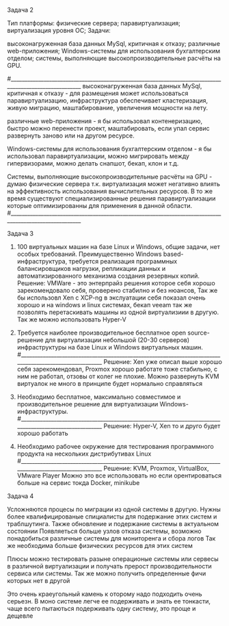 Задача 2

Тип платформы:
физические сервера;
паравиртуализация;
виртуализация уровня ОС;
Задачи:

высоконагруженная база данных MySql, критичная к отказу;
различные web-приложения;
Windows-системы для использования бухгалтерским отделом;
системы, выполняющие высокопроизводительные расчёты на GPU.

#________________________________________________________________________________________________________
высоконагруженная база данных MySql, критичная к отказу - для размещения может использоваться паравиртуализацию, инфраструктура обеспечивает кластеризация, живую миграцию, маштабирование, увеличения мощности на лету.

различные web-приложения - я бы использовал контенеризацию, быстро можно перенести проект, маштабировать, если упал сервис развернуть заново или на другом ресурсе.

Windows-системы для использования бухгалтерским отделом - я бы использовал паравиртуализации, можно мигрировать между гипервизорами, можно делать снапшот, бекап, клон и т.д.

Системы, выполняющие высокопроизводительные расчёты на GPU - думаю физические сервера т.к. виртуализация может негативно влиять на эффективность использования вычислительных ресурсов. 
В то же время существуют специализированные решения паравиртуализации которые оптимизированны для применения в данной области.
#________________________________________________________________________________________________________

Задача 3

1. 100 виртуальных машин на базе Linux и Windows, общие задачи, нет особых требований. 
Преимущественно Windows based-инфраструктура, требуется реализация программных балансировщиков нагрузки, 
репликации данных и автоматизированного механизма создания резервных копий.
  Решение: VMWare - это энтерпрайз решения которое себя хорошо зарекомендовало себя, проверено стабилно и без нюансов, Так же бы использовл Xen c XCP-ng в экслуатации себя показал очень хорошо и на windows и linux системах, бекап veeam так же позволять перетаскивать машины из одной виртуализиии в другую. Так же можно использовать Hyper-V

2. Требуется наиболее производительное бесплатное open source-решение для виртуализации небольшой (20-30 серверов) инфраструктуры на базе Linux и Windows виртуальных машин.
#________________________________________________________________________________________________________
  Решение: Xen уже описал выше хорошо себя зарекомендовал, Proxmox хорошо работате тоже стабильно, с ним не работал, отзовы от колег не плохие. Можно развернуть KVM виртуалок не много в принципе будет нормально справляться

3. Необходимо бесплатное, максимально совместимое и производительное решение для виртуализации Windows-инфраструктуры.
#________________________________________________________________________________________________________
  Решение: Hyper-V, Xen то и друго будет хорошо работать

5. Необходимо рабочее окружение для тестирования программного продукта на нескольких дистрибутивах Linux
#________________________________________________________________________________________________________
  Решение: KVM, Proxmox, VirtualBox, VMware Player Можно это все использовать но если орентироваться больше на сервис токда Docker, minikube

Задача 4

Усложняются процесы по миграции из одной системы в другую. 
Нужны более квалифицированые спициалисты для подержание этих систем и траблшутинга. Также обновление и подержание системы в актуальном состоянии
Появляеться больше узлов отказа системы, возможно понадобиться различные системы для мониторенга и сбора логов 
Так же необходима больше физических ресурсов для этих систем 

Плюсы можно тестировать разыне операционые системы или сервесы в различной виртуализации и получать прерост производительности сервиса или системы. Так же можно получить определенные фичи которых нет в другой 

Это очень краеугольный камень к оторому надо подходить очень серьезн. В моно системе легче ее подерживать и знать ее тонкасти, чаще всего пытаються подерживать одну систему, это проще и дещевле 
